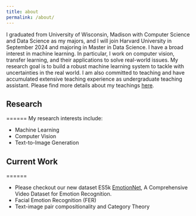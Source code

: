 ```yaml
---
title: about
permalink: /about/
---
```


  I graduated from University of Wisconsin, Madison with Computer Science and Data Science as my majors, and I will join Harvard University in September 2024 and majoring in Master in Data Science. I have a broad interest in machine learning. In particular, I work on computer vision, transfer learning, and their applications to solve real-world issues. My research goal is to build a robust machine learning system to tackle with uncertainties in the real world. I am also committed to teaching and have accumulated extensive teaching experience as undergraduate teaching assistant. Please find more details about my teachings [here](../_pages/teach.md).

## Research
======
My research interests include:
- Machine Learning
- Computer Vision
- Text-to-Image Generation

## Current Work
======
- Please checkout our new dataset ES5k [EmotionNet](https://github.com/PeiranLi0930/EmoVideoNet), A Comprehensive Video Dataset for Emotion Recognition.
- Facial Emotion Recognition (FER)
- Text-image pair compositionality and Category Theory